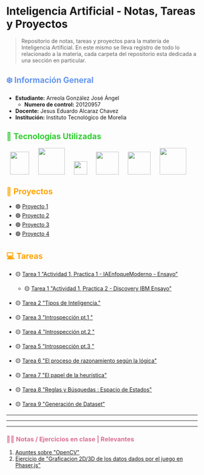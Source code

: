 # Inteligencia Artificial - Notas, Tareas y Proyectos
> Repositorio de notas, tareas y proyectos para la materia de Inteligencia Artificial. En este mismo se lleva registro de todo lo relacionado a la materia, cada carpeta del repositorio esta dedicada a una sección en particular.

## <span style="color:Cornflowerblue">❄️ Información General</span>

- **Estudiante:** Arreola González José Ángel
    - **Numero de control:** 20120957
- **Docente:** Jesus Eduardo Alcaraz Chavez
- **Institución:** Instituto Tecnológico de Morelia

## <span style="color:Limegreen">🥪 Tecnologías Utilizadas</span> 
<p align="center">
<img src="https://s3.dualstack.us-east-2.amazonaws.com/pythondotorg-assets/media/community/logos/python-logo-only.png" width="50" height="60" style="margin-right: 20"/>
<img src="https://icon.icepanel.io/Technology/svg/scikit-learn.svg" width="" height="70" style="margin-right: 20"/>
<img src="https://seeklogo.com/images/M/matplotlib-logo-AEB3DC9BB4-seeklogo.com.png" width="" height="35" style="margin-right: 20"/>
<img src="https://pandas.pydata.org/static/img/pandas_white.svg" width="" height="60" style="margin-right: 20"/>
<img src="https://numpy.org/images/logo.svg" width="" height="60" style="margin-right: 20"/>
<img src="https://upload.wikimedia.org/wikipedia/commons/e/e7/Phaser_Logo.png" width="" height="70" style="margin-right: 20"/>
</p>

## <span style="color:orange">🤖 Proyectos</span> 

- 🟢 [Proyecto 1](link-al-proyecto-1)
- 🟢 [Proyecto 2](link-al-proyecto-2)
- 🟢 [Proyecto 3](link-al-proyecto-3)
- 🟢 [Proyecto 4](link-al-proyecto-4)

## <span style="color:orange">💻 Tareas</span> 

- 🟡 [Tarea 1 "Actividad 1, Practica 1 - IAEnfoqueModerno - Ensayo"](Tareas/Ensayos/1.1_LibroIAEnfoqueModerno_Ensayo.md)
    - 🟡 [Tarea 1 "Actividad 1, Practica 2 - Discovery IBM Ensayo"](Tareas/Ensayos/1.2_DiscoveryIBM_Ensayo.md)

- 🟡 [Tarea 2 "Tipos de Inteligencia."](link-a-la-tarea-2)

- 🟡 [Tarea 3 "Introspección pt.1 "](Tareas/Ensayos/Tarea3_Ajedrez.md)

- 🟡 [Tarea 4 "Introspección pt.2 "](link-a-la-tarea-3)

- 🟡 [Tarea 5 "Introspección pt.3 "](link-a-la-tarea-3)

- 🟡 [Tarea 6 "El proceso de razonamiento según la lógica"](link-a-la-tarea-3)

- 🟡 [Tarea 7 "El papel de la heurística"](link-a-la-tarea-3)

- 🟡 [Tarea 8 "Reglas y Búsquedas : Espacio de Estados"](link-a-la-tarea-3)

- 🟡 [Tarea 9 "Generación de Dataset"](link-a-la-tarea-3)

---
---
---
### <span style="color:Palevioletred">✍🏽 Notas / Ejercicios en clase | Relevantes</span> 

1. [Apuntes sobre "OpenCV"](link-a-la-tarea-1)
2. [Ejercicio de "Graficacion 2D/3D de los datos dados por el juego en Phaser.js"](link-a-la-tarea-2)

